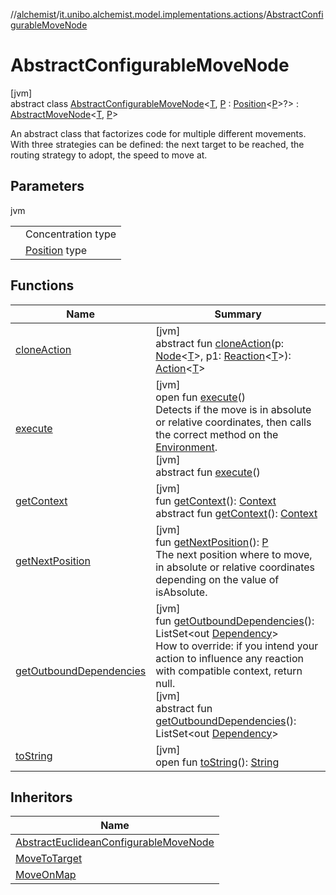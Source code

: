 //[alchemist](../../../index.md)/[it.unibo.alchemist.model.implementations.actions](../index.md)/[AbstractConfigurableMoveNode](index.md)

# AbstractConfigurableMoveNode

[jvm]\
abstract class [AbstractConfigurableMoveNode](index.md)<[T](index.md), [P](index.md) : [Position](../../it.unibo.alchemist.model.interfaces/-position/index.md)<[P](../../it.unibo.alchemist.model.interfaces/-route/index.md)>?> : [AbstractMoveNode](../-abstract-move-node/index.md)<[T](../../it.unibo.alchemist.model.implementations.movestrategies.target/-follow-target/index.md), [P](../../it.unibo.alchemist.model.interfaces/-route/index.md)> 

An abstract class that factorizes code for multiple different movements. With three strategies can be defined: the next target to be reached, the routing strategy to adopt, the speed to move at.

## Parameters

jvm

| | |
|---|---|
| <T> | Concentration type |
| <P> | [Position](../../it.unibo.alchemist.model.interfaces/-position/index.md) type |

## Functions

| Name | Summary |
|---|---|
| [cloneAction](../../it.unibo.alchemist.model.interfaces/-action/clone-action.md) | [jvm]<br>abstract fun [cloneAction](../../it.unibo.alchemist.model.interfaces/-action/clone-action.md)(p: [Node](../../it.unibo.alchemist.model.interfaces/-node/index.md)<[T](../../it.unibo.alchemist.model.implementations.movestrategies.target/-follow-target/index.md)>, p1: [Reaction](../../it.unibo.alchemist.model.interfaces/-reaction/index.md)<[T](../../it.unibo.alchemist.model.implementations.movestrategies.target/-follow-target/index.md)>): [Action](../../it.unibo.alchemist.model.interfaces/-action/index.md)<[T](../../it.unibo.alchemist.model.implementations.movestrategies.target/-follow-target/index.md)> |
| [execute](../-abstract-move-node/execute.md) | [jvm]<br>open fun [execute](../-abstract-move-node/execute.md)()<br>Detects if the move is in absolute or relative coordinates, then calls the correct method on the [Environment](../../it.unibo.alchemist.model.interfaces/-environment/index.md).<br>[jvm]<br>abstract fun [execute](../../it.unibo.alchemist.model.interfaces/-action/execute.md)() |
| [getContext](../-abstract-move-node/get-context.md) | [jvm]<br>fun [getContext](../-abstract-move-node/get-context.md)(): [Context](../../it.unibo.alchemist.model.interfaces/-context/index.md)<br>abstract fun [getContext](../../it.unibo.alchemist.model.interfaces/-action/get-context.md)(): [Context](../../it.unibo.alchemist.model.interfaces/-context/index.md) |
| [getNextPosition](get-next-position.md) | [jvm]<br>fun [getNextPosition](get-next-position.md)(): [P](../../it.unibo.alchemist.model.interfaces/-route/index.md)<br>The next position where to move, in absolute or relative coordinates depending on the value of isAbsolute. |
| [getOutboundDependencies](../-abstract-action/get-outbound-dependencies.md) | [jvm]<br>fun [getOutboundDependencies](../-abstract-action/get-outbound-dependencies.md)(): ListSet<out [Dependency](../../it.unibo.alchemist.model.interfaces/-dependency/index.md)><br>How to override: if you intend your action to influence any reaction with compatible context, return null.<br>[jvm]<br>abstract fun [getOutboundDependencies](../../it.unibo.alchemist.model.interfaces/-action/get-outbound-dependencies.md)(): ListSet<out [Dependency](../../it.unibo.alchemist.model.interfaces/-dependency/index.md)> |
| [toString](../-abstract-action/to-string.md) | [jvm]<br>open fun [toString](../-abstract-action/to-string.md)(): [String](https://docs.oracle.com/javase/8/docs/api/java/lang/String.html) |

## Inheritors

| Name |
|---|
| [AbstractEuclideanConfigurableMoveNode](../-abstract-euclidean-configurable-move-node/index.md) |
| [MoveToTarget](../-move-to-target/index.md) |
| [MoveOnMap](../-move-on-map/index.md) |
